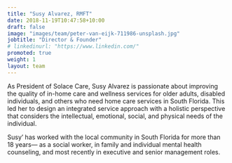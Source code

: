 ```yaml
---
title: "Susy Alvarez, RMFT"
date: 2018-11-19T10:47:58+10:00
draft: false
image: "images/team/peter-van-eijk-711986-unsplash.jpg"
jobtitle: "Director & Founder"
# linkedinurl: "https://www.linkedin.com/"
promoted: true
weight: 1
layout: team
---
```


As President of Solace Care, Susy Alvarez is passionate about improving the quality of in-home care and wellness services for older adults, disabled individuals, and others who need home care services in South Florida. This led her to design an integrated service approach with a holistic perspective that considers the intellectual, emotional, social, and physical needs of the individual.

Susy’ has worked with the local community in South Florida for more than 18 years— as a social worker, in family and individual mental health counseling, and most recently in executive and senior management roles.

